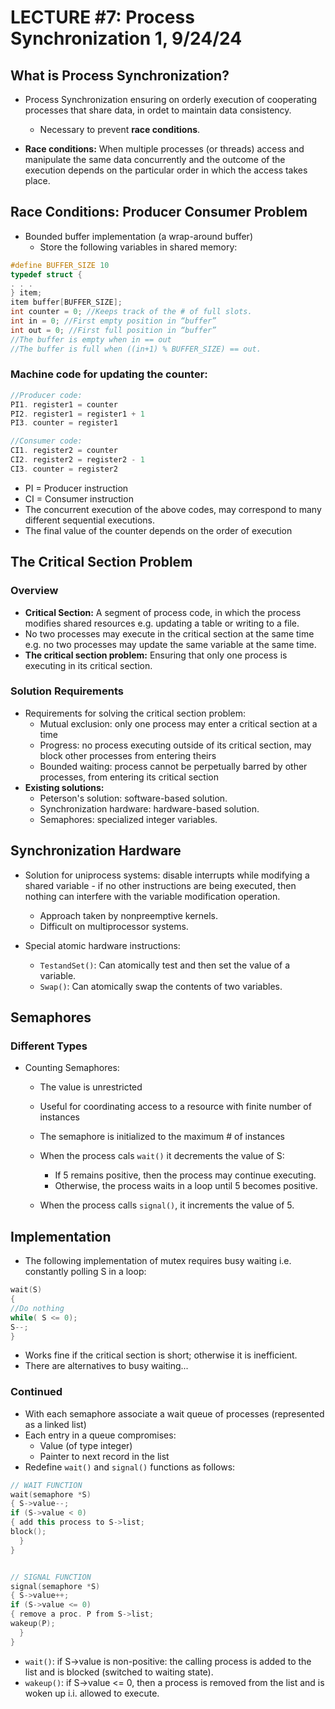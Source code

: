 # LECTURE #7: Process Synchronization 1, 9/24/24

## What is Process Synchronization?

-   Process Synchronization ensuring on orderly execution of cooperating processes that share data, in ordet to maintain data consistency.

    -   Necessary to prevent **race conditions**.

-   **Race conditions:** When multiple processes (or threads) access and manipulate the same data concurrently and the outcome of the execution depends on the particular order in which the access takes place.

## Race Conditions: Producer Consumer Problem

-   Bounded buffer implementation (a wrap-around buffer)
    -   Store the following variables in shared memory:

```cpp
#define BUFFER_SIZE 10
typedef struct {
. . .
} item;
item buffer[BUFFER_SIZE];
int counter = 0; //Keeps track of the # of full slots.
int in = 0; //First empty position in “buffer”
int out = 0; //First full position in “buffer”
//The buffer is empty when in == out
//The buffer is full when ((in+1) % BUFFER_SIZE) == out.
```

### Machine code for updating the counter:

```cpp
//Producer code:
PI1. register1 = counter
PI2. register1 = register1 + 1
PI3. counter = register1

//Consumer code:
CI1. register2 = counter
CI2. register2 = register2 - 1
CI3. counter = register2
```

-   PI = Producer instruction
-   CI = Consumer instruction
-   The concurrent execution of the above codes, may correspond to many
    different sequential executions.
-   The final value of the counter depends on the order of execution

## The Critical Section Problem

### Overview

-   **Critical Section:** A segment of process code, in which the process modifies shared resources e.g. updating a table or writing to a file.
-   No two processes may execute in the critical section at the same time e.g. no two processes may update the same variable at the same time.
-   **The critical section problem:** Ensuring that only one process is executing in its critical section.

### Solution Requirements

-   Requirements for solving the critical section problem:
    -   Mutual exclusion: only one process may enter a critical section at a time
    -   Progress: no process executing outside of its critical section, may block other
        processes from entering theirs
    -   Bounded waiting: process cannot be perpetually barred by other processes, from
        entering its critical section
-   **Existing solutions:**
    -   Peterson's solution: software-based solution.
    -   Synchronization hardware: hardware-based solution.
    -   Semaphores: specialized integer variables.

## Synchronization Hardware

-   Solution for uniprocess systems: disable interrupts while modifying a shared variable - if no other instructions are being executed, then nothing can interfere with the variable modification operation.

    -   Approach taken by nonpreemptive kernels.
    -   Difficult on multiprocessor systems.

-   Special atomic hardware instructions:
    -   `TestandSet()`: Can atomically test and then set the value of a variable.
    -   `Swap()`: Can atomically swap the contents of two variables.

## Semaphores

### Different Types

-   Counting Semaphores:

    -   The value is unrestricted
    -   Useful for coordinating access to a resource with finite number of instances
    -   The semaphore is initialized to the maximum # of instances
    -   When the process cals `wait()` it decrements the value of S:

        -   If 5 remains positive, then the process may continue executing.
        -   Otherwise, the process waits in a loop until 5 becomes positive.

    -   When the process calls `signal()`, it increments the value of 5.

## Implementation

-   The following implementation of mutex requires busy waiting i.e. constantly polling S in a loop:

```cpp
wait(S)
{
//Do nothing
while( S <= 0);
S--;
}
```

-   Works fine if the critical section is short; otherwise it is inefficient.
-   There are alternatives to busy waiting...

### Continued

-   With each semaphore associate a wait queue of processes (represented as a linked list)
-   Each entry in a queue compromises:
    -   Value (of type integer)
    -   Painter to next record in the list
-   Redefine `wait()` and `signal()` functions as follows:

```c++
// WAIT FUNCTION
wait(semaphore *S)
{ S->value--;
if (S->value < 0)
{ add this process to S->list;
block();
  }
}


// SIGNAL FUNCTION
signal(semaphore *S)
{ S->value++;
if (S->value <= 0)
{ remove a proc. P from S->list;
wakeup(P);
  }
}
```

-   `wait()`: if S->value is non-positive: the calling process is added to the list and is blocked (switched to waiting state).
-   `wakeup()`: if S->value <= 0, then a process is removed from the list and is woken up i.i. allowed to execute.

